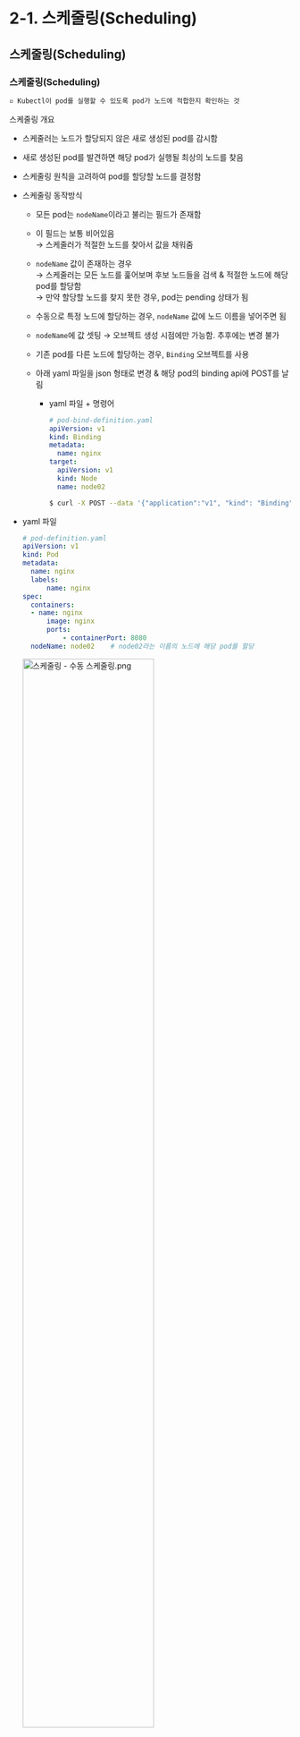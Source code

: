 # 2-1. 스케줄링(Scheduling)

## 스케줄링(Scheduling)

### 스케줄링(Scheduling)

```tex
▫️ Kubectl이 pod를 실행할 수 있도록 pod가 노드에 적합한지 확인하는 것
```

스케줄링 개요

+ 스케줄러는 노드가 할당되지 않은 새로 생성된 pod를 감시함
+ 새로 생성된 pod를 발견하면 해당 pod가 실행될 최상의 노드를 찾음
+ 스케줄링 원칙을 고려하여 pod를 할당할 노드를 결정함

+ 스케줄링 동작방식

  + 모든 pod는 `nodeName`이라고 불리는 필드가 존재함

  + 이 필드는 보통 비어있음<br/> → 스케줄러가 적절한 노드를 찾아서 값을 채워줌

  + `nodeName` 값이 존재하는 경우<br/> → 스케줄러는 모든 노드를 훑어보며 후보 노드들을 검색 & 적절한 노드에 해당 pod를 할당함<br/> → 만약 할당할 노드를 찾지 못한 경우, pod는 pending 상태가 됨

  + 수동으로 특정 노드에 할당하는 경우, `nodeName` 값에 노드 이름을 넣어주면 됨

  + `nodeName`에 값 셋팅 → 오브젝트 생성 시점에만 가능함. 추후에는 변경 불가

  + 기존 pod를 다른 노드에 할당하는 경우, `Binding` 오브젝트를 사용

  + 아래 yaml 파일을 json 형태로 변경 & 해당 pod의 binding api에 POST를 날림

    + yaml 파일 + 명령어

      ```yaml
      # pod-bind-definition.yaml
      apiVersion: v1
      kind: Binding
      metadata:
        name: nginx
      target:
        apiVersion: v1
        kind: Node
        name: node02
      ```

      ```bash
      $ curl -X POST --data '{"application":"v1", "kind": "Binding" ...} <http://$SERVER/api/v1/namespaces/default/pods/$PODNAME/binding/>
      ```

+ yaml 파일

  ```yaml
  # pod-definition.yaml
  apiVersion: v1
  kind: Pod
  metadata:
  	name: nginx
  	labels:
  		name: nginx
  spec:
  	containers:
  	- name: nginx
  		image: nginx
  		ports:
  			- containerPort: 8080
  	nodeName: node02    # node02라는 이름의 노드에 해당 pod를 할당
  ```

  <img src="https://user-images.githubusercontent.com/33214969/161413301-55a3b80a-a647-4a1c-9adb-5180bb5329fc.png" alt="스케줄링 - 수동 스케줄링.png" width="70%;" />

+ 관련 명령어

  + 스케줄러 확인 : `kubectl get pods --namespace kube-system` → `scheduler` pod 확인

<br/><br/>

[참고] https://nopanderer.github.io/kubernetes/2021-07-25-scheduling/<br/>[참고] https://velog.io/@seunghyeon/Kubernetes-5.-파드-스케줄링<br/>[참고] https://freedeveloper.tistory.com/409?category=877486<br/>[참고] https://skasha.tistory.com/92?category=798024<br/>